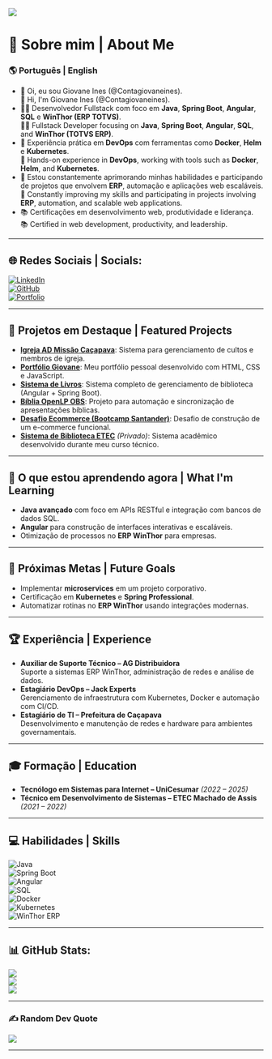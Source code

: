 [![](https://visitcount.itsvg.in/api?id=Contagiovaneines&icon=0&color=0)](https://visitcount.itsvg.in)

# 💫 Sobre mim | About Me

### 🌎 **Português | English**
- 👋 Oi, eu sou Giovane Ines (@Contagiovaneines).  
  👋 Hi, I'm Giovane Ines (@Contagiovaneines).  
- 👨‍💻 Desenvolvedor Fullstack com foco em **Java**, **Spring Boot**, **Angular**, **SQL** e **WinThor (ERP TOTVS)**.  
  👨‍💻 Fullstack Developer focusing on **Java**, **Spring Boot**, **Angular**, **SQL**, and **WinThor (TOTVS ERP)**.  
- 🚀 Experiência prática em **DevOps** com ferramentas como **Docker**, **Helm** e **Kubernetes**.  
  🚀 Hands-on experience in **DevOps**, working with tools such as **Docker**, **Helm**, and **Kubernetes**.  
- 🌱 Estou constantemente aprimorando minhas habilidades e participando de projetos que envolvem **ERP**, automação e aplicações web escaláveis.  
  🌱 Constantly improving my skills and participating in projects involving **ERP**, automation, and scalable web applications.  
- 📚 Certificações em desenvolvimento web, produtividade e liderança.  
  📚 Certified in web development, productivity, and leadership.  

---

## 🌐 Redes Sociais | Socials:
[![LinkedIn](https://img.shields.io/badge/LinkedIn-%230077B5.svg?logo=linkedin&logoColor=white)](https://www.linkedin.com/in/giovane-ines)  
[![GitHub](https://img.shields.io/badge/GitHub-%23181717.svg?logo=github&logoColor=white)](https://github.com/Contagiovaneines)  
[![Portfolio](https://img.shields.io/badge/Portfolio-%23FF5722.svg?logo=firefox&logoColor=white)](https://contagiovaneines.github.io/)

---

## 🚀 Projetos em Destaque | Featured Projects
- [**Igreja AD Missão Caçapava**](https://github.com/Contagiovaneines/igreja-ad-missao-cacapava): Sistema para gerenciamento de cultos e membros de igreja.  
- [**Portfólio Giovane**](https://github.com/Contagiovaneines/Giovane-portifolio): Meu portfólio pessoal desenvolvido com HTML, CSS e JavaScript.  
- [**Sistema de Livros**](https://github.com/Contagiovaneines/Sistemas-Livros): Sistema completo de gerenciamento de biblioteca (Angular + Spring Boot).  
- [**Bíblia OpenLP OBS**](https://github.com/Contagiovaneines/Biblia_OpenLP_Obs): Projeto para automação e sincronização de apresentações bíblicas.  
- [**Desafio Ecommerce (Bootcamp Santander)**](https://github.com/Contagiovaneines/Desafio-ecommerce-Dio-Bootcamp-Santander): Desafio de construção de um e-commerce funcional.  
- [**Sistema de Biblioteca ETEC**](https://github.com/Contagiovaneines/sistemas-de-biblioteca-etec) *(Privado)*: Sistema acadêmico desenvolvido durante meu curso técnico.  

---

## 🌱 O que estou aprendendo agora | What I'm Learning
- **Java avançado** com foco em APIs RESTful e integração com bancos de dados SQL.  
- **Angular** para construção de interfaces interativas e escaláveis.  
- Otimização de processos no **ERP WinThor** para empresas.  

---

## 🎯 Próximas Metas | Future Goals
- Implementar **microservices** em um projeto corporativo.  
- Certificação em **Kubernetes** e **Spring Professional**.  
- Automatizar rotinas no **ERP WinThor** usando integrações modernas.  

---

## 🏆 Experiência | Experience
- **Auxiliar de Suporte Técnico – AG Distribuidora**  
  Suporte a sistemas ERP WinThor, administração de redes e análise de dados.  
- **Estagiário DevOps – Jack Experts**  
  Gerenciamento de infraestrutura com Kubernetes, Docker e automação com CI/CD.  
- **Estagiário de TI – Prefeitura de Caçapava**  
  Desenvolvimento e manutenção de redes e hardware para ambientes governamentais.  

---

## 🎓 Formação | Education
- **Tecnólogo em Sistemas para Internet – UniCesumar** *(2022 – 2025)*  
- **Técnico em Desenvolvimento de Sistemas – ETEC Machado de Assis** *(2021 – 2022)*  

---

## 💻 Habilidades | Skills
![Java](https://img.shields.io/badge/Java-%23ED8B00.svg?style=flat&logo=java&logoColor=white)  
![Spring Boot](https://img.shields.io/badge/SpringBoot-%236DB33F.svg?style=flat&logo=spring&logoColor=white)  
![Angular](https://img.shields.io/badge/Angular-%23DD0031.svg?style=flat&logo=angular&logoColor=white)  
![SQL](https://img.shields.io/badge/SQL-%2307405e.svg?style=flat&logo=postgresql&logoColor=white)  
![Docker](https://img.shields.io/badge/Docker-%230db7ed.svg?style=flat&logo=docker&logoColor=white)  
![Kubernetes](https://img.shields.io/badge/Kubernetes-%23326ce5.svg?style=flat&logo=kubernetes&logoColor=white)  
![WinThor ERP](https://img.shields.io/badge/WinThor-ERP-%230077B5?style=flat)  

---

## 📊 GitHub Stats:
![](https://github-readme-stats.vercel.app/api?username=Contagiovaneines&theme=dark&hide_border=false&include_all_commits=true&count_private=true)  
![](https://github-readme-streak-stats.herokuapp.com/?user=Contagiovaneines&theme=dark&hide_border=false)  
![](https://github-readme-stats.vercel.app/api/top-langs/?username=Contagiovaneines&theme=dark&hide_border=false&layout=compact)  

---

### ✍️ Random Dev Quote
![](https://quotes-github-readme.vercel.app/api?type=horizontal&theme=radical)  

---
